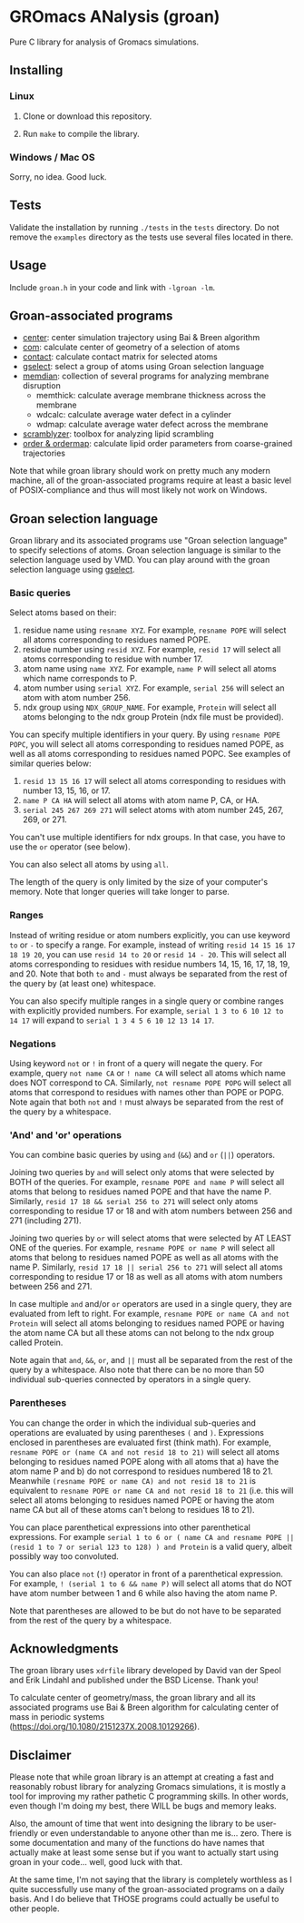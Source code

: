 # GROmacs ANalysis (groan)

Pure C library for analysis of Gromacs simulations.

## Installing

### Linux

1) Clone or download this repository.

2) Run `make` to compile the library.

### Windows / Mac OS

Sorry, no idea. Good luck.

## Tests

Validate the installation by running `./tests` in the `tests` directory. Do not remove the `examples` directory as the tests use several files located in there.

## Usage

Include `groan.h` in your code and link with `-lgroan -lm`.

## Groan-associated programs

- [center](https://github.com/Ladme/center): center simulation trajectory using Bai & Breen algorithm
- [com](https://github.com/Ladme/com): calculate center of geometry of a selection of atoms
- [contact](https://github.com/Ladme/contact): calculate contact matrix for selected atoms
- [gselect](https://github.com/Ladme/gselect): select a group of atoms using Groan selection language
- [memdian](https://github.com/Ladme/memdian): collection of several programs for analyzing membrane disruption
	- memthick: calculate average membrane thickness across the membrane
	- wdcalc: calculate average water defect in a cylinder
	- wdmap: calculate average water defect across the membrane
- [scramblyzer](https://github.com/Ladme/scramblyzer): toolbox for analyzing lipid scrambling
- [order & ordermap](https://github.com/Ladme/order): calculate lipid order parameters from coarse-grained trajectories

Note that while groan library should work on pretty much any modern machine, all of the groan-associated programs require at least a basic level of POSIX-compliance and thus will most likely not work on Windows.

## Groan selection language

Groan library and its associated programs use "Groan selection language" to specify selections of atoms. Groan selection language is similar to the selection language used by VMD. You can play around with the groan selection language using [gselect](https://github.com/Ladme/gselect).

### Basic queries
Select atoms based on their:
1) residue name using `resname XYZ`. For example, `resname POPE` will select all atoms corresponding to residues named POPE.
2) residue number using `resid XYZ`. For example, `resid 17` will select all atoms corresponding to residue with number 17.
3) atom name using `name XYZ`. For example, `name P` will select all atoms which name corresponds to P.
4) atom number using `serial XYZ`. For example, `serial 256` will select an atom with atom number 256.
5) ndx group using `NDX_GROUP_NAME`. For example, `Protein` will select all atoms belonging to the ndx group Protein (ndx file must be provided). 

You can specify multiple identifiers in your query. By using `resname POPE POPC`, you will select all atoms corresponding to residues named POPE, as well as all atoms corresponding to residues named POPC.
See examples of similar queries below:
1) `resid 13 15 16 17` will select all atoms corresponding to residues with number 13, 15, 16, or 17.
2) `name P CA HA` will select all atoms with atom name P, CA, or HA.
3) `serial 245 267 269 271` will select atoms with atom number 245, 267, 269, or 271.

You can't use multiple identifiers for ndx groups. In that case, you have to use the `or` operator (see below).

You can also select all atoms by using `all`.

The length of the query is only limited by the size of your computer's memory. Note that longer queries will take longer to parse.

### Ranges
Instead of writing residue or atom numbers explicitly, you can use keyword `to` or `-` to specify a range. For example, instead of writing `resid 14 15 16 17 18 19 20`, you can use `resid 14 to 20` or `resid 14 - 20`. This will select all atoms corresponding to residues with residue numbers 14, 15, 16, 17, 18, 19, and 20. Note that both `to` and `-` must always be separated from the rest of the query by (at least one) whitespace.

You can also specify multiple ranges in a single query or combine ranges with explicitly provided numbers. For example, `serial 1 3 to 6 10 12 to 14 17` will expand to `serial 1 3 4 5 6 10 12 13 14 17`.

### Negations
Using keyword `not` or `!` in front of a query will negate the query. For example, query `not name CA` or `! name CA` will select all atoms which name does NOT correspond to CA. Similarly, `not resname POPE POPG` will select all atoms that correspond to residues with names other than POPE or POPG. Note again that both `not` and `!` must always be separated from the rest of the query by a whitespace.

### 'And' and 'or' operations
You can combine basic queries by using `and` (`&&`) and `or` (`||`) operators. 

Joining two queries by `and` will select only atoms that were selected by BOTH of the queries. For example, `resname POPE and name P` will select all atoms that belong to residues named POPE and that have the name P. Similarly, `resid 17 18 && serial 256 to 271` will select only atoms corresponding to residue 17 or 18 and with atom numbers between 256 and 271 (including 271).

Joining two queries by `or` will select atoms that were selected by AT LEAST ONE of the queries. For example, `resname POPE or name P` will select all atoms that belong to residues named POPE as well as all atoms with the name P. Similarly, `resid 17 18 || serial 256 to 271` will select all atoms corresponding to residue 17 or 18 as well as all atoms with atom numbers between 256 and 271.

In case multiple `and` and/or `or` operators are used in a single query, they are evaluated from left to right. For example, `resname POPE or name CA and not Protein` will select all atoms belonging to residues named POPE or having the atom name CA but all these atoms can not belong to the ndx group called Protein.

Note again that `and`, `&&`, `or`, and `||` must all be separated from the rest of the query by a whitespace. Also note that there can be no more than 50 individual sub-queries connected by operators in a single query.

### Parentheses
You can change the order in which the individual sub-queries and operations are evaluated by using parentheses `(` and `)`. Expressions enclosed in parentheses are evaluated first (think math). For example, `resname POPE or (name CA and not resid 18 to 21)` will select all atoms belonging to residues named POPE along with all atoms that a) have the atom name P and b) do not correspond to residues numbered 18 to 21. Meanwhile `(resname POPE or name CA) and not resid 18 to 21` is equivalent to `resname POPE or name CA and not resid 18 to 21` (i.e. this will select all atoms belonging to residues named POPE or having the atom name CA but all of these atoms can't belong to residues 18 to 21).

You can place parenthetical expressions into other parenthetical expressions. For example `serial 1 to 6 or ( name CA and resname POPE || (resid 1 to 7 or serial 123 to 128) ) and Protein` is a valid query, albeit possibly way too convoluted.

You can also place `not` (`!`) operator in front of a parenthetical expression. For example, `! (serial 1 to 6 && name P)` will select all atoms that do NOT have atom number between 1 and 6 while also having the atom name P.

Note that parentheses are allowed to be but do not have to be separated from the rest of the query by a whitespace.

## Acknowledgments
The groan library uses `xdrfile` library developed by David van der Speol and Erik Lindahl and published under the BSD License. Thank you!

To calculate center of geometry/mass, the groan library and all its associated programs use Bai & Breen algorithm for calculating center of mass in periodic systems (https://doi.org/10.1080/2151237X.2008.10129266).

## Disclaimer
Please note that while groan library is an attempt at creating a fast and reasonably robust library for analyzing Gromacs simulations, it is mostly a tool for improving my rather pathetic C programming skills. In other words, even though I'm doing my best, there WILL be bugs and memory leaks.

Also, the amount of time that went into designing the library to be user-friendly or even understandable to anyone other than me is... zero. There is some documentation and many of the functions do have names that actually make at least some sense but if you want to actually start using groan in your code... well, good luck with that.

At the same time, I'm not saying that the library is completely worthless as I quite successfully use many of the groan-associated programs on a daily basis. And I do believe that THOSE programs could actually be useful to other people.
